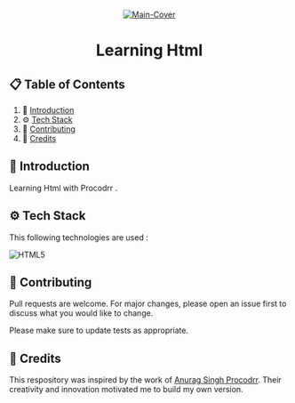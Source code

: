 <div align="center">
  <br />
   <a href="https://www.youtube.com/playlist?list=PLfEr2kn3s-bpuh9XfcDlXP6weTISBWzvQ" target="_blank"><img src="https://i.ibb.co/zhzbWSS/html.png" alt="Main-Cover" border="0"></a>
  <br />

# Learning Html

</div>

## 📋 <a name="table">Table of Contents</a>

1. 🤖 [Introduction](#introduction)
2. ⚙️ [Tech Stack](#techstack)
3. 🚀 [Contributing](#contribute)
4. 🫡 [Credits](#credits)

## <a name="introduction">🤖 Introduction</a>

Learning Html with Procodrr .

## <a name="techstack">⚙️ Tech Stack</a>

This following technologies are used :

![HTML5](https://img.shields.io/badge/html5-%23E34F26.svg?style=for-the-badge&logo=html5&logoColor=white)

## <a name="contribute"> 🚀 Contributing</a>

Pull requests are welcome. For major changes, please open an issue first
to discuss what you would like to change.

Please make sure to update tests as appropriate.

## 🫡 Credits

This respository was inspired by the work of [Anurag Singh Procodrr](https://github.com/procodrr). Their creativity and innovation motivated me to build my own version.
